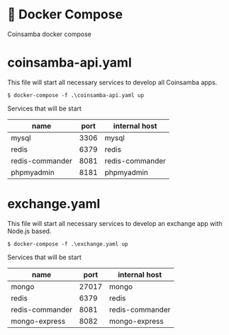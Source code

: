# 🐳 Docker Compose

Coinsamba docker compose

# coinsamba-api.yaml

This file will start all necessary services to develop all Coinsamba apps.

`$ docker-compose -f .\coinsamba-api.yaml up`

Services that will be start

| name            | port | internal host   |
| --------------- | ---- | --------------- |
| mysql           | 3306 | mysql           |
| redis           | 6379 | redis           |
| redis-commander | 8081 | redis-commander |
| phpmyadmin      | 8181 | phpmyadmin      |

# exchange.yaml

This file will start all necessary services to develop an exchange app with Node.js based.

`$ docker-compose -f .\exchange.yaml up`

Services that will be start

| name            | port | internal host   |
| --------------- | ---- | --------------- |
| mongo           | 27017 | mongo           |
| redis           | 6379 | redis           |
| redis-commander | 8081 | redis-commander |
| mongo-express   | 8082 | mongo-express      |

